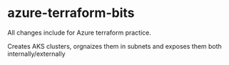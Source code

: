 # azure-terraform-bits
All changes include for Azure terraform practice.

Creates AKS clusters, orgnaizes them in subnets and exposes them both internally/externally
